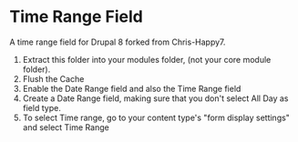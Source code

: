 # Time Range Field
A time range field for Drupal 8 forked from Chris-Happy7.

1.  Extract this folder into your modules folder, (not your core module folder).
2.  Flush the Cache
3.  Enable the Date Range field and also the Time Range field
4.  Create a Date Range field, making sure that you don't select All Day as
field type.
5.  To select Time range, go to your content type's "form display settings" and
select Time Range

